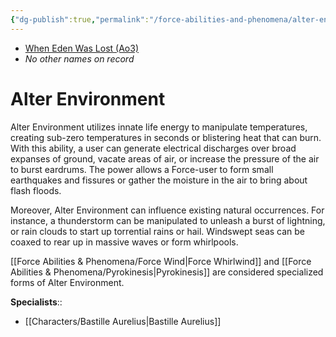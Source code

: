 ```yaml
---
{"dg-publish":true,"permalink":"/force-abilities-and-phenomena/alter-environment/","tags":["universal","alter","forcepower"],"noteIcon":"saber1"}
---
```


- [When Eden Was Lost (Ao3)](https://archiveofourown.org/works/19334440/chapters/45992584)
- *No other names on record*
# Alter Environment
Alter Environment utilizes innate life energy to manipulate temperatures, creating sub-zero temperatures in seconds or blistering heat that can burn. With this ability, a user can generate electrical discharges over broad expanses of ground, vacate areas of air, or increase the pressure of the air to burst eardrums. The power allows a Force-user to form small earthquakes and fissures or gather the moisture in the air to bring about flash floods. 

Moreover, Alter Environment can influence existing natural occurrences. For instance, a thunderstorm can be manipulated to unleash a burst of lightning, or rain clouds to start up torrential rains or hail. Windswept seas can be coaxed to rear up in massive waves or form whirlpools. 

[[Force Abilities & Phenomena/Force Wind\|Force Whirlwind]] and [[Force Abilities & Phenomena/Pyrokinesis\|Pyrokinesis]] are considered specialized forms of Alter Environment.

**Specialists**::
- [[Characters/Bastille Aurelius\|Bastille Aurelius]]